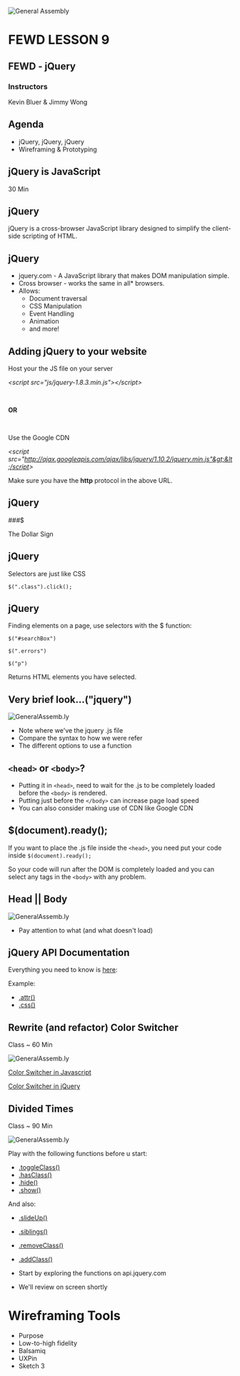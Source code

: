 ![General Assembly](../assets/images/ga.png)
# FEWD LESSON 9

## FEWD - jQuery

### Instructors
Kevin Bluer & Jimmy Wong



## Agenda
<aside class="notes"></aside>

* jQuery, jQuery, jQuery
* Wireframing & Prototyping



## jQuery __is__ JavaScript
<aside class="notes">30 Min</aside>



## jQuery
<aside class="notes"></aside>

jQuery is a cross-browser JavaScript library designed to simplify the client-side scripting of HTML.



## jQuery
<aside class="notes"></aside>

* jquery.com - A JavaScript library that makes DOM manipulation simple.
* Cross browser - works the same in all* browsers. 
* Allows:
  * Document traversal
  * CSS Manipulation
  * Event Handling
  * Animation
  * and more!



## Adding jQuery to your website
<aside class="notes"></aside>

Host your the JS file on your server

_&lt;script src="js/jquery-1.8.3.min.js"&gt;&lt;/script&gt;_

<br>

__OR__

<br>

Use the Google CDN

_&lt;script src="http://ajax.googleapis.com/ajax/libs/jquery/1.10.2/jquery.min.js"&gt;&lt;/script&gt;_

Make sure you have the __http__ protocol in the above URL.



## jQuery
<aside class="notes"></aside>

###$

The Dollar Sign



## jQuery
<aside class="notes"></aside>

Selectors are just like CSS

```$(".class").click();```



## jQuery
<aside class="notes"></aside>

Finding elements on a page, use selectors with the $ function:

```
$("#searchBox")

$(".errors")

$("p")
```

Returns HTML elements you have selected.



## Very brief look...("jquery")
<aside class="notes"></aside>

![GeneralAssemb.ly](../assets/images/icons/exercise_icon_md.png)

* Note where we've the jquery .js file
* Compare the syntax to how we were refer
* The different options to use a function



## `<head>` or `<body>`?
<aside class="notes"></aside>

* Putting it in `<head>`, need to wait for the .js to be completely loaded before the `<body>` is rendered.
* Putting just before the `</body>` can increase page load speed
* You can also consider making use of CDN like Google CDN



## $(document).ready();
<aside class="notes"></aside>

If you want to place the .js file inside the `<head>`, you need put your code inside
```$(document).ready();```

So your code will run after the DOM is completely loaded and you can select any tags in the `<body>` with any problem.



## Head || Body
<aside class="notes"></aside>

![GeneralAssemb.ly](../assets/images/icons/exercise_icon_md.png)

* Pay attention to what (and what doesn't load)



## jQuery API Documentation
<aside class="notes"></aside>

Everything you need to know is [here](http://api.jquery.com/): 

Example:
* [.attr()](http://api.jquery.com/attr/)
* [.css()](http://api.jquery.com/css/)



## Rewrite (and refactor) Color Switcher
<aside class="notes">Class ~ 60 Min</aside>

![GeneralAssemb.ly](../assets/images/icons/exercise_icon_md.png)

[Color Switcher in Javascript](http://codepen.io/kevinbluer/pen/vrfbJ)

[Color Switcher in jQuery](http://codepen.io/kevinbluer/pen/rfpEi)



## Divided Times
<aside class="notes">Class ~ 90 Min</aside>

![GeneralAssemb.ly](../assets/images/icons/exercise_icon_md.png)

Play with the following functions before u start:
* [.toggleClass()](http://api.jquery.com/toggleClass/)
* [.hasClass()](http://api.jquery.com/hasClass/)
* [.hide()](http://api.jquery.com/hide/)
* [.show()](http://api.jquery.com/show/)

And also:
* [.slideUp()](http://api.jquery.com/slideUp/)
* [.siblings()](http://api.jquery.com/siblings/)
* [.removeClass()](http://api.jquery.com/removeClass/)
* [.addClass()](http://api.jquery.com/addClass/)

* Start by exploring the functions on api.jquery.com
* We'll review on screen shortly



# Wireframing Tools
<aside class="notes"></aside>

* Purpose
* Low-to-high fidelity
* Balsamiq
* UXPin
* Sketch 3